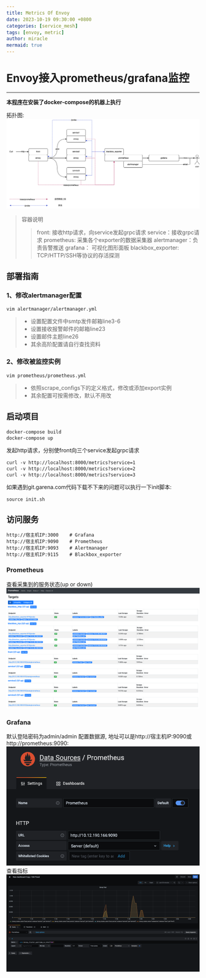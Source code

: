 ```yaml
---
title: Metrics Of Envoy
date: 2023-10-19 09:30:00 +0800
categories: [service_mesh]
tags: [envoy, metric]
author: miracle
mermaid: true
---
```


# Envoy接入prometheus/grafana监控
***
__本[程序](https://github.com/miracle-1991/envoy-study/tree/main/metrics)在安装了docker-compose的机器上执行__

拓扑图:
![viewcontest-test拓扑图](/assets/img/envoy/metrics/metrics.png)

> 容器说明
> > front: 接收http请求，向service发起grpc请求
> > service：接收grpc请求
> > prometheus: 采集各个exporter的数据采集器
> > alertmanager：负责告警推送
> > grafana： 可视化图形面板
> > blackbox_exporter: TCP/HTTP/SSH等协议的存活探测

## 部署指南
### 1、修改alertmanager配置
```
vim alertmanager/alertmanager.yml
```
> + 设置配置文件中smtp发件邮箱line3-6
> + 设置接收报警邮件的邮箱line23
> + 设置邮件主题line26
> + 其余高阶配置请自行查找资料

### 2、修改被监控实例
```
vim prometheus/prometheus.yml
```
> + 依照scrape_configs下的定义格式，修改或添加export实例
> + 其余配置可按需修改，默认不用改
## 启动项目
```
docker-compose build
docker-compose up
```
发起http请求，分别使front向三个service发起grpc请求
```
curl -v http://localhost:8000/metrics?service=1
curl -v http://localhost:8000/metrics?service=2
curl -v http://localhost:8000/metrics?service=3
```
如果遇到git.garena.com代码下载不下来的问题可以执行一下init脚本:
```
source init.sh
```
## 访问服务
```
http://宿主机IP:3000    # Grafana
http://宿主机IP:9090    # Prometheus
http://宿主机IP:9093    # Alertmanager
http://宿主机IP:9115    # Blackbox_exporter
```
### Prometheus
查看采集到的服务状态(up or down)
![查看采集到的服务状态](/assets/img/envoy/metrics/Prometheus-stats.png)

### Grafana
默认登陆密码为admin/admin
配置数据源, 地址可以是http://宿主机IP:9090或http://prometheus:9090:
![配置Prometheus Data Source](/assets/img/envoy/metrics/prometheus-set-datasource.png)
查看指标
![查看upstream请求速率的变化](/assets/img/envoy/metrics/grafana-dashboard-test.png)
